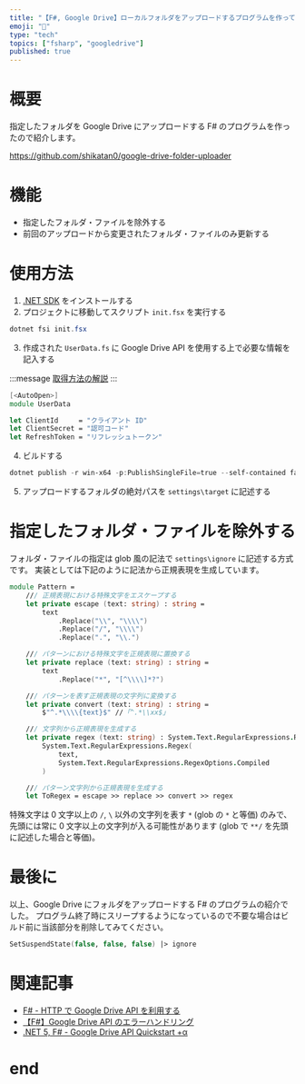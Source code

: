 ```yaml
---
title: "【F#, Google Drive】ローカルフォルダをアップロードするプログラムを作ってみた"
emoji: "🚡"
type: "tech"
topics: ["fsharp", "googledrive"]
published: true
---
```


# 概要

指定したフォルダを Google Drive にアップロードする F# のプログラムを作ったので紹介します。

https://github.com/shikatan0/google-drive-folder-uploader

# 機能

- 指定したフォルダ・ファイルを除外する
- 前回のアップロードから変更されたフォルダ・ファイルのみ更新する

# 使用方法

1. [.NET SDK](https://dotnet.microsoft.com/download) をインストールする
2. プロジェクトに移動してスクリプト `init.fsx` を実行する

```powershell
dotnet fsi init.fsx
```

3. 作成された `UserData.fs` に Google Drive API を使用する上で必要な情報を記入する

:::message
[取得方法の解説](https://zenn.dev/shikatan/articles/48469d49bc957017c9fe)
:::

```fsharp:UserData.fs
[<AutoOpen>]
module UserData

let ClientId     = "クライアント ID"
let ClientSecret = "認可コード"
let RefreshToken = "リフレッシュトークン"
```

4. ビルドする

```powershell
dotnet publish -r win-x64 -p:PublishSingleFile=true --self-contained false
```

5. アップロードするフォルダの絶対パスを `settings\target` に記述する

# 指定したフォルダ・ファイルを除外する

フォルダ・ファイルの指定は glob 風の記法で `settings\ignore` に記述する方式です。
実装としては下記のように記法から正規表現を生成しています。

```fsharp
module Pattern =
    /// 正規表現における特殊文字をエスケープする
    let private escape (text: string) : string =
        text
            .Replace("\\", "\\\\")
            .Replace("/", "\\\\")
            .Replace(".", "\\.")

    /// パターンにおける特殊文字を正規表現に置換する
    let private replace (text: string) : string =
        text
            .Replace("*", "[^\\\\]*?")

    /// パターンを表す正規表現の文字列に変換する
    let private convert (text: string) : string =
        $"^.*\\\\{text}$" //「^.*\\xx$」

    /// 文字列から正規表現を生成する
    let private regex (text: string) : System.Text.RegularExpressions.Regex =
        System.Text.RegularExpressions.Regex(
            text,
            System.Text.RegularExpressions.RegexOptions.Compiled
        )

    /// パターン文字列から正規表現を生成する
    let ToRegex = escape >> replace >> convert >> regex
```

特殊文字は 0 文字以上の `/`, `\` 以外の文字列を表す `*` (glob の `*` と等価) のみで、先頭には常に 0 文字以上の文字列が入る可能性があります (glob で `**/` を先頭に記述した場合と等価)。

# 最後に

以上、Google Drive にフォルダをアップロードする F# のプログラムの紹介でした。
プログラム終了時にスリープするようになっているので不要な場合はビルド前に当該部分を削除してみてください。

```fsharp
SetSuspendState(false, false, false) |> ignore
```

# 関連記事

- [F# - HTTP で Google Drive API を利用する](https://zenn.dev/shikatan/articles/48469d49bc957017c9fe)
- [【F#】Google Drive API のエラーハンドリング](https://zenn.dev/shikatan/articles/f118cbf814d385)
- [.NET 5, F# - Google Drive API Quickstart +α](https://zenn.dev/shikatan/articles/6009f0f32358f55c1e76)

# end
